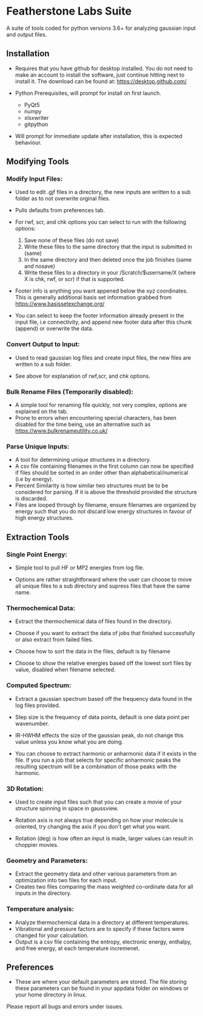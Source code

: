 # Featherstone Labs Suite
A suite of tools coded for python versions 3.6+ for analyzing gaussian input and output files.

## Installation
- Requires that you have github for desktop installed. You do not need to make an account to install the software, just continue hitting next to install it. The download can be found at: https://desktop.github.com/

- Python Prerequisites, will prompt for install on first launch.
  - PyQt5
  - numpy
  - xlsxwriter
  - gitpython
  
- Will prompt for immediate update after installation, this is expected behaviour.

## Modifying Tools

### Modify Input Files:

- Used to edit .gjf files in a directory, the new inputs are written to a sub folder as to not overwrite orginal files.

- Pulls defaults from preferences tab. 

- For rwf, scr, and chk options you can select to run with the following options:
  1. Save none of these files (do not save)
  2. Write these files to the same directory that the input is submitted in (same)
  3. In the same directory and then deleted once the job finishes (same and nosave)
  4. Write these files to a directory in your /Scratch/$username/X (where X is chk, rwf, or scr) if that is supported.
  
- Footer info is anything you want appened below the xyz coordinates. This is generally additional basis set information grabbed from https://www.basissetexchange.org/

- You can select to keep the footer information already present in the input file, i.e connectivity, and append new footer data after this chunk (append) or overwrite the data.

### Convert Output to Input:

- Used to read gaussian log files and create input files, the new files are written to a sub folder.

- See above for explanation of rwf,scr, and chk options.

### Bulk Rename Files (Temporarily disabled):

- A simple tool for renaming file quickly, not very complex, options are explained on the tab.
- Prone to errors when encountering special characters, has been disabled for the time being, use an alternative such as https://www.bulkrenameutility.co.uk/

### Parse Unique Inputs:

- A tool for determining unique structures in a directory.
- A csv file containing filenames in the first column can now be specified if files should be sorted in an order other than alphabetical/numerical (i.e by energy).
- Percent Similarity is how similar two structures must be to be considered for parsing. If it is above the threshold provided the structure is discarded.
- Files are looped through by filename, ensure filenames are organized by energy such that you do not discard low energy structures in favour of high energy structures.

## Extraction Tools

### Single Point Energy:

- Simple tool to pull HF or MP2 energies from log file.

- Options are rather straightforward where the user can choose to move all unique files to a sub directory and supress files that have the same name.

### Thermochemical Data:

- Extract the thermochemical data of files found in the directory.

- Choose if you want to extract the data of jobs that finished successfully or also extract from failed files.

- Choose how to sort the data in the files, default is by filename

- Choose to show the relative energies based off the lowest sort files by value, disabled when filename selected.

### Computed Spectrum:

- Extract a gaussian spectrum based off the frequency data found in the log files provided.

- Step size is the frequency of data points, default is one data point per wavenumber.

- IR-HWHM effects the size of the gaussian peak, do not change this value unless you know what you are doing.

- You can choose to extract harmonic or anharmonic data if it exists in the file. If you run a job that selects for specific anharmonic peaks the resulting spectrum will be a combination of those peaks with the harmonic.

### 3D Rotation:

- Used to create input files such that you can create a movie of your structure spinning in space in gaussview.

- Rotation axis is not always true depending on how your molecule is oriented, try changing the axis if you don't get what you want.

- Rotation (deg) is how often an input is made, larger values can result in choppier movies.

### Geometry and Parameters:

- Extract the geometry data and other various parameters from an optimization into two files for each input.
- Creates two files comparing the mass weighted co-ordinate data for all inputs in the directory.

### Temperature analysis:

- Analyze thermochemical data in a directory at different temperatures.
- Vibrational and pressure factors are to specify if these factors were changed for your calculation.
- Output is a csv file containing the entropy, electronic energy, enthalpy, and free energy, at each temperature incremenet.

## Preferences

- These are where your default parameters are stored. The file storing these parameters can be found in your appdata folder on windows or your home directory in linux.

Please report all bugs and errors under issues.
